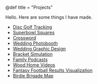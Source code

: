 @def title = "Projects"

Hello. Here are some things I have made. 

- [Disc Golf Tracking](/projects/disc_golf)
- [Superbowl Squares](/projects/superbowl_squares)
- [Crossword](/projects/crossword)
- [Wedding Photobooth](/projects/photobooth)
- [Wedding Graphic Design](/projects/wedding_design)
- [Bracket Simulation](/projects/bracket_sim)
- [Family Podcasts](/projects/podcasts)
- [Wood Home Videos](/projects/home_videos)
- [Fantasy Football Results Visualization](/projects/ff_viz)
- [Birdie Brigade Map](/projects/birdie_brigade)